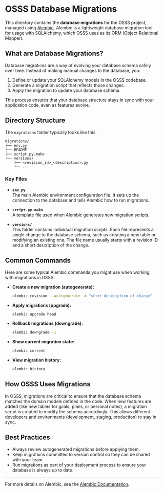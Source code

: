# OSSS Database Migrations

This directory contains the **database migrations** for the OSSS project, managed using [Alembic](https://alembic.sqlalchemy.org/). Alembic is a lightweight database migration tool for usage with SQLAlchemy, which OSSS uses as its ORM (Object Relational Mapper).

## What are Database Migrations?

Database migrations are a way of evolving your database schema safely over time. Instead of making manual changes to the database, you:

1. Define or update your SQLAlchemy models in the OSSS codebase.
2. Generate a migration script that reflects those changes.
3. Apply the migration to update your database schema.

This process ensures that your database structure stays in sync with your application code, even as features evolve.

## Directory Structure

The `migrations` folder typically looks like this:

```
migrations/
├── env.py
├── README
├── script.py.mako
└── versions/
    ├── <revision_id>_<description>.py
    └── ...
```

### Key Files

- **`env.py`**  
  The main Alembic environment configuration file. It sets up the connection to the database and tells Alembic how to run migrations.

- **`script.py.mako`**  
  A template file used when Alembic generates new migration scripts.

- **`versions/`**  
  This folder contains individual migration scripts. Each file represents a single change to the database schema, such as creating a new table or modifying an existing one. The file name usually starts with a revision ID and a short description of the change.

## Common Commands

Here are some typical Alembic commands you might use when working with migrations in OSSS:

- **Create a new migration (autogenerate):**
  ```bash
  alembic revision --autogenerate -m "short description of change"
  ```

- **Apply migrations (upgrade):**
  ```bash
  alembic upgrade head
  ```

- **Rollback migrations (downgrade):**
  ```bash
  alembic downgrade -1
  ```

- **Show current migration state:**
  ```bash
  alembic current
  ```

- **View migration history:**
  ```bash
  alembic history
  ```

## How OSSS Uses Migrations

In OSSS, migrations are critical to ensure that the database schema matches the domain models defined in the code. When new features are added (like new tables for goals, plans, or personal notes), a migration script is created to modify the schema accordingly. This allows different developers and environments (development, staging, production) to stay in sync.

## Best Practices

- Always review autogenerated migrations before applying them.
- Keep migrations committed to version control so they can be shared with your team.
- Run migrations as part of your deployment process to ensure your database is always up to date.

---

For more details on Alembic, see the [Alembic Documentation](https://alembic.sqlalchemy.org/en/latest/).

